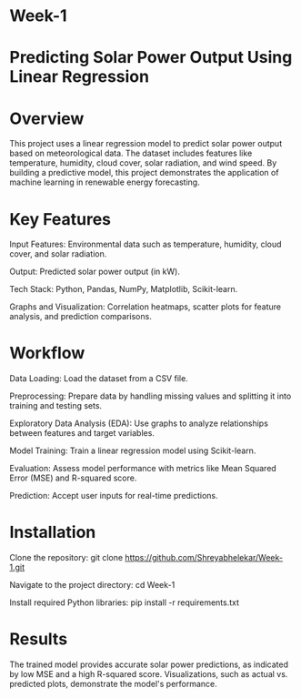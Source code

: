 # Week-1
# Predicting Solar Power Output Using Linear Regression

# Overview

This project uses a linear regression model to predict solar power output based on meteorological data. The dataset includes features like temperature, humidity, cloud cover, solar radiation, and wind speed. By building a predictive model, this project demonstrates the application of machine learning in renewable energy forecasting.

# Key Features

Input Features: Environmental data such as temperature, humidity, cloud cover, and solar radiation.

Output: Predicted solar power output (in kW).

Tech Stack: Python, Pandas, NumPy, Matplotlib, Scikit-learn.

Graphs and Visualization: Correlation heatmaps, scatter plots for feature analysis, and prediction comparisons.

# Workflow

Data Loading: Load the dataset from a CSV file.

Preprocessing: Prepare data by handling missing values and splitting it into training and testing sets.

Exploratory Data Analysis (EDA): Use graphs to analyze relationships between features and target variables.

Model Training: Train a linear regression model using Scikit-learn.

Evaluation: Assess model performance with metrics like Mean Squared Error (MSE) and R-squared score.

Prediction: Accept user inputs for real-time predictions.

# Installation

Clone the repository: git clone https://github.com/Shreyabhelekar/Week-1.git

Navigate to the project directory: cd Week-1

Install required Python libraries: pip install -r requirements.txt

# Results

The trained model provides accurate solar power predictions, as indicated by low MSE and a high R-squared score. Visualizations, such as actual vs. predicted plots, demonstrate the model's performance.
